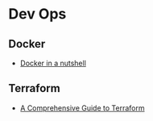 # Dev Ops

## Docker

- [Docker in a nutshell](https://medium.com/coinmonks/docker-in-a-nutshell-6b3985a58d68)

## Terraform

- [A Comprehensive Guide to Terraform](https://blog.gruntwork.io/a-comprehensive-guide-to-terraform-b3d32832baca)


